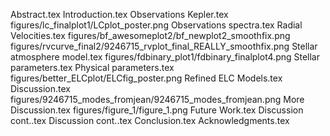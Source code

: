 Abstract.tex
Introduction.tex
Observations   Kepler.tex
figures/lc_finalplot1/LCplot_poster.png
Observations   spectra.tex
Radial Velocities.tex
figures/bf_awesomeplot2/bf_newplot2_smoothfix.png
figures/rvcurve_final2/9246715_rvplot_final_REALLY_smoothfix.png
Stellar atmosphere model.tex
figures/fdbinary_plot1/fdbinary_finalplot4.png
Stellar parameters.tex
Physical parameters.tex
figures/better_ELCplot/ELCfig_poster.png
Refined ELC Models.tex
Discussion.tex
figures/9246715_modes_fromjean/9246715_modes_fromjean.png
More Discussion.tex
figures/figure_1/figure_1.png
Future Work.tex
Discussion cont..tex
Discussion cont..tex
Conclusion.tex
Acknowledgments.tex
